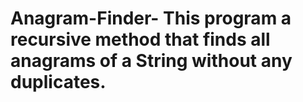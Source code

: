 # Anagram-Finder- This program a recursive method that finds all anagrams of a String without any duplicates.
